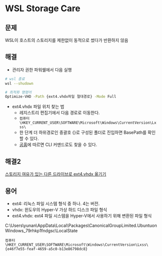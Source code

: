 # WSL Storage Care

## 문제

WSL이 호스트의 스토리지를 제한없이 동적으로 썼다가 반환하지 않음

## 해결

- 관리자 권한 파워쉘에서 다음 실행

```sh
# wsl 종료
wsl --shudown

# 최적화 명령어
Optimize-VHD -Path {ext4.vhdx파일 절대경로} -Mode Full
```

- ext4.vhdx 파일 위치 찾는 법
  - 레지스트리 편집기에서 다음 경로로 이동한다.
  - `컴퓨터\HKEY_CURRENT_USER\SOFTWARE\Microsoft\Windows\CurrentVersion\Lxss\`
  - 한 단계 더 하위경로인 중괄호 {}로 구성된 폴더로 진입하면 BasePath를 확인할 수 있다.
  - [공홈](https://learn.microsoft.com/ko-kr/windows/wsl/disk-space)에 따르면 CLI 커맨드로도 찾을 수 있다.

## 해결2

[스토리지 여유가 있는 다른 드라이브로 ext4.vhdx 옮기기](https://sonhc.tistory.com/900) 

## 용어

- ext4: 리눅스 파일 시스템 형식 중 하나. 4는 버전.
- vhdx: 윈도우의 Hyper-V 가상 하드 디스크 파일 형식
- ext4.vhdx: ext4 파일 시스템을 Hyper-V에서 사용하기 위해 변환된 파일 형식





C:\Users\yunan\AppData\Local\Packages\CanonicalGroupLimited.UbuntuonWindows_79rhkp1fndgsc\LocalState


`컴퓨터\HKEY_CURRENT_USER\SOFTWARE\Microsoft\Windows\CurrentVersion\Lxss\{e46f7e55-feaf-4659-a5c0-b13e86798dc8}`